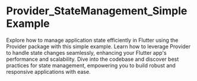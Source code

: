 # Provider_StateManagement_SimpleExample
 Explore how to manage application state efficiently in Flutter using the Provider package with this simple example. Learn how to leverage Provider to handle state changes seamlessly, enhancing your Flutter app's performance and scalability. Dive into the codebase and discover best practices for state management, empowering you to build robust and responsive applications with ease.
